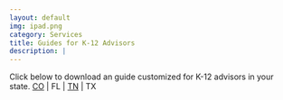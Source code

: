 ```yaml
---
layout: default
img: ipad.png
category: Services
title: Guides for K-12 Advisors
description: |
---
```

  Click below to download an guide customized for K-12 advisors in your state.
  [CO](https://s3.amazonaws.com/launchmycareer/LaunchMyCareerColorado+-+Advisor+Conversation+Guide+-+K12+-+2016-8-31.pdf) | FL | [TN](https://s3.amazonaws.com/launchmycareer/LaunchMyCareerTN+-+Advisor+Conversation+Guide+-+K12.pdf) | TX
